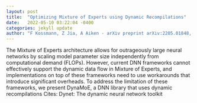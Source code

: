 ```yaml
---
layout: post
title:  "Optimizing Mixture of Experts using Dynamic Recompilations"
date:   2022-05-10 03:22:04 -0400
categories: jekyll update
author: "F Kossmann, Z Jia, A Aiken - arXiv preprint arXiv:2205.01848, 2022"
---
```

The Mixture of Experts architecture allows for outrageously large neural networks by scaling model parameter size independently from computational demand (FLOPs). However, current DNN frameworks cannot effectively support the dynamic data flow in Mixture of Experts, and implementations on top of these frameworks need to use workarounds that introduce significant overheads. To address the limitation of these frameworks, we present DynaMoE, a DNN library that uses dynamic recompilations Cites: Dynet: The dynamic neural network toolkit